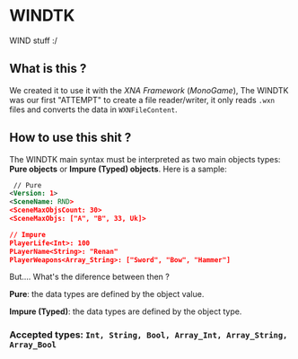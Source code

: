 # WINDTK
WIND stuff :/

## What is this ?
We created it to use it with the _XNA Framework_ (_MonoGame_), The WINDTK was our first "ATTEMPT" to create a file reader/writer, it only reads ``.wxn`` files and converts the data in ``WXNFileContent``.

## How to use this shit ?
The WINDTK main syntax must be interpreted as two main objects types: __Pure objects__ or  __Impure (Typed) objects__.
Here is a sample: 
```XML
 // Pure
<Version: 1>
<SceneName: RND>
<SceneMaxObjsCount: 30>
<SceneMaxObjs: ["A", "B", 33, Uk]>

// Impure
PlayerLife<Int>: 100
PLayerName<String>: "Renan"
PlayerWeapons<Array_String>: ["Sword", "Bow", "Hammer"]
```
But.... What's the diference between then ?

__Pure__: the data types are defined by the object value.

__Impure (Typed)__: the data types are defined by the object type.

### Accepted types: ``Int, String, Bool, Array_Int, Array_String, Array_Bool``
